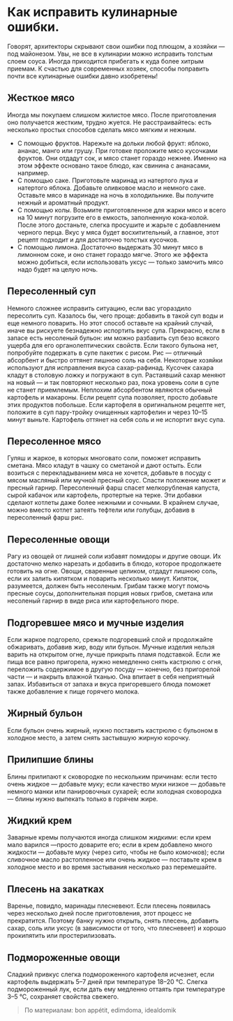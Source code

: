 # Как исправить кулинарные ошибки.
Говорят, архитекторы скрывают свои ошибки под плющом, а хозяйки — под майонезом. Увы, не все в кулинарии можно исправить толстым слоем соуса. Иногда приходится прибегать к куда более хитрым приемам. К счастью для современных хозяек, способы поправить почти все кулинарные ошибки давно изобретены!

## Жесткое мясо

Иногда мы покупаем слишком жилистое мясо. После приготовления оно получается жестким, трудно жуется. Не расстраивайтесь: есть несколько простых способов сделать мясо мягким и нежным.

- С помощью фруктов. Нарежьте на дольки любой фрукт: яблоко, ананас, манго или грушу. При готовке проложите мясо кусочками фруктов. Они отдадут сок, и мясо станет гораздо нежнее. Именно на этом эффекте основано такое блюдо, как свинина с ананасами, например.
- С помощью саке. Приготовьте маринад из натертого лука и натертого яблока. Добавьте оливковое масло и немного саке. Оставьте мясо в маринаде на ночь в холодильнике. Вы получите нежный и ароматный продукт.
- С помощью колы. Возьмите приготовленное для жарки мясо и всего на 10 минут погрузите его в емкость, заполненную кока-колой. После этого достаньте, слегка просушите и жарьте с добавлением черного перца. Вкус у мяса будет восхитительный, а главное, этот рецепт подходит и для достаточно толстых кусочков.
- С помощью лимона. Достаточно выдержать 30 минут мясо в лимонном соке, и оно станет гораздо мягче. Этого же эффекта можно добиться, если использовать уксус — только замочить мясо надо будет на целую ночь.

## Пересоленный суп

Немного сложнее исправить ситуацию, если вас угораздило пересолить суп. Казалось бы, чего проще: добавить в такой суп воды и еще немного поварить. Но этот способ оставьте на крайний случай, иначе вы рискуете безнадежно испортить вкус супа. Прекрасно, если в запасе есть несоленый бульон: им можно разбавить суп безо всякого ущерба для его органолептических свойств. Если такого бульона нет, попробуйте подержать в супе пакетик с рисом. Рис — отличный абсорбент и быстро оттянет лишнюю соль на себя. Некоторые хозяйки используют для исправления вкуса сахар-рафинад. Кусочек сахара кладут в столовую ложку и погружают в суп. Растаявший сахар меняют на новый — и так повторяют несколько раз, пока уровень соли в супе не станет приемлемым. Неплохим абсорбентом являются обычный картофель и макароны. Если рецепт супа позволяет, просто добавьте этих продуктов побольше. Если картофеля в оригинальном рецепте нет, положите в суп пару-тройку очищенных картофелин и через 10–15 минут выньте. Картофель оттянет на себя соль и не испортит вкус супа.

## Пересоленное мясо

Гуляш и жаркое, в которых многовато соли, поможет исправить сметана. Мясо кладут в чашку со сметаной и дают остыть. Если возиться с перекладыванием мяса не хочется, добавьте в посуду с мясом масляный или мучной пресный соус. Спасти положение может и пресный гарнир. Пересоленный фарш спасет мелкорубленая капуста, сырой кабачок или картофель, протертые на терке. Эти добавки сделают котлеты даже более нежными и сочными. В крайнем случае, можно вместо котлет затеять тефтели или голубцы, добавив в пересоленный фарш рис.

## Пересоленные овощи

Рагу из овощей от лишней соли избавят помидоры и другие овощи. Их достаточно мелко нарезать и добавить в блюдо, которое продолжаете готовить на огне. Овощи, сваренные целиком, отдадут лишнюю соль, если их залить кипятком и поварить несколько минут. Кипяток, разумеется, должен быть несоленым. Грибам также могут помочь пресные соусы, дополнительная порция новых грибов, сметана или несоленый гарнир в виде риса или картофельного пюре.

## Подгоревшее мясо и мучные изделия

Если жаркое подгорело, срежьте подгоревший слой и продолжайте обжаривать, добавив жир, воду или бульон. Мучные изделия нельзя варить на открытом огне, лучше прикрыть пламя подставкой. Если же пища все равно пригорела, нужно немедленно снять кастрюлю с огня, переложить содержимое в другую посуду — конечно, без пригорелой части — и накрыть влажной тканью. Она впитает в себя неприятный запах. Избавиться от запаха и вкуса пригоревшего блюда поможет также добавление к пище горячего молока.

## Жирный бульон

Если бульон очень жирный, нужно поставить кастрюлю с бульоном в холодное место, а затем снять застывшую жирную корочку.

## Прилипшие блины

Блины прилипают к сковородке по нескольким причинам: если тесто очень жидкое — добавьте муку; если качество муки низкое — добавьте немного манки или панировочных сухарей; если холодная сковородка — блины нужно выпекать только в горячем жире.

## Жидкий крем

Заварные кремы получаются иногда слишком жидкими: если крем мало варился —просто доварите его; если в крем добавлено много жидкости — добавьте муку (через сито, чтобы не было комочков); если сливочное масло растопленное или очень жидкое — поставьте крем в холодное место и во время застывания несколько раз перемешайте.

## Плесень на закатках

Варенье, повидло, маринады плесневеют. Если плесень появилась через несколько дней после приготовления, этот процесс не прекратится. Поэтому банку нужно открыть, снять плесень, добавить сахар, соль или уксус (в зависимости от того, что плесневеет) и хорошо прокипятить или простерилизовать.

## Подмороженные овощи

Сладкий привкус слегка подмороженного картофеля исчезнет, если картофель выдержать 5–7 дней при температуре 18–20 °С. Слегка подмороженный лук, если дать ему медленно оттаять при температуре 3–5 °С, сохраняет свойства свежего.

> По материалам: bon appétit, edimdoma, idealdomik
